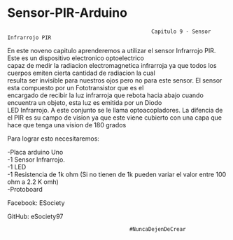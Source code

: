 # Sensor-PIR-Arduino

                                                  Capitulo 9 - Sensor Infrarrojo PIR 
                                                                                                                                 
  En este noveno capitulo aprenderemos a utilizar el sensor Infrarrojo PIR. Este es un dispositivo electronico optoelectrico                                                                        
  capaz de medir la radiacion electromagnetica infrarroja ya que todos los cuerpos emiten cierta cantidad de radiacion la cual   
  resulta ser invisible para nuestros ojos pero no para este sensor. El sensor esta compuesto por un Fototransistor que es el    
  encargado de recibir la luz infrarroja que rebota hacia abajo cuando encuentra un objeto, esta luz es emitida por un Diodo     
  LED Infrarrojo. A este conjunto se le llama optoacopladores. La difencia de el PIR es su campo de vision ya que este viene 
  cubierto con una capa que hace que tenga una vision de 180 grados                                                                                                                                
                                                                                                                                
  Para lograr esto necesitaremos:                                                                                                
                                                                                                                                 
  -Placa arduino Uno                                                                                                             
  -1 Sensor Infrarrojo.                                                                                                          
  -1 LED                                                                                                                         
  -1 Resistencia de 1k ohm (Si no tienen de 1k pueden variar el valor entre 100 ohm a 2.2 K omh)                                 
  -Protoboard                                                                                                                    
                                                                                                                                 
                                                                                                                                 
                                                                                                                                 
 Facebook: ESociety 
  
 GitHub: eSociety97 
                                                                                                                                 
                                           #NuncaDejenDeCrear                                                       
